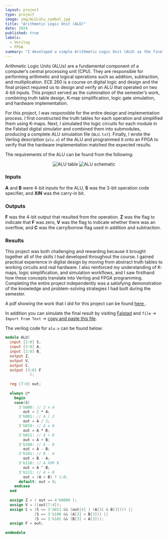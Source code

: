 ```yaml
---
layout: project
type: project
image: img/ALU/alu_symbol.jpg
title: "Arithmetic Logic Unit (ALU)"
date: 2024
published: true
labels:
  - Verilog
  - FPGA
summary: "I developed a simple Arithmetic Logic Unit (ALU) as the final project of ECE 260"
---
```


Arithmetic Logic Units (ALUs) are a fundamental component of a computer’s central processing unit (CPU). They are responsible for performing arithmetic and logical operations such as addition, subtraction, and multiplication. ECE 260 is a course on digital logic and design and the final project required us to design and verify an ALU that operated on two 4-bit inputs. This project served as the culmination of the semester’s work, combining truth table design, K-map simplification, logic gate simulation, and hardware implementation.

For this project, I was responsible for the entire design and implementation process. I first constructed the truth tables for each operation and simplified them using K-maps. Next, I simulated the logic circuits for each module in the Falstad digital simulator and combined them into submodules, producing a complete ALU simulation file (`ALU.txt`). Finally, I wrote the Verilog description (`alu.v`) of the ALU and programmed it onto an FPGA to verify that the hardware implementation matched the expected results.

The requirements of the ALU can be found from the following:
<div style="text-align:center;">
  <img src="{{ '/img/ALU/Table.png' | relative_url }}" alt="ALU table" class="d-block mx-auto">
  <img src="{{ '/img/ALU/Schematic.png' | relative_url }}" alt="ALU schematic" class="d-block mx-auto">
</div>

### Inputs
**A** and **B** were 4-bit inputs for the ALU, **S** was the 3-bit operation code specifier, and **XIN** was the carry-in bit.

### Outputs
**F** was the 4-bit output that resulted from the operation. **Z** was the flag to indicate that **F** was zero, **V** was the flag to indicate whether there was an overflow, and **C** was the carry/borrow flag used in addition and subtraction.

### Results
This project was both challenging and rewarding because it brought together all of the skills I had developed throughout the course. I gained practical experience in digital design by moving from abstract truth tables to working circuits and real hardware. I also reinforced my understanding of K-maps, logic simplification, and simulation workflows, and I saw firsthand how these concepts translate into Verilog and FPGA programming. Completing the entire project independently was a satisfying demonstration of the knowledge and problem-solving strategies I had built during the semester.

A pdf showing the work that I did for this project can be found <a href="{{ '/downloads/ALU/Final Project.pdf' | relative_url }}" download> here </a>.

In addition you can simulate the final result by visiting [Falstad](https://www.falstad.com/circuit/) and `file` -> `Import From Text` -> <a href="{{ '/downloads/ALU/ALU.txt' | relative_url }}" download>copy and paste this file</a>.



The verilog code for `alu.v` can be found below: 
```verilog
module ALU( 
  input [2:0] S, 
  input [3:0] A,
  input [3:0] B,
  output Z, 
  output V, 
  output C,
  output [3:0] F 
           );
  
  reg [7:0] out;
  
  always @* 
    begin
  	case(S)
      3'b000: // 2 x A
      	out = 2 * A;
      3'b001: // A / 2
        out = A / 2;
      3'b010: // A x B
      	out = A * B;
      3'b011: // A + B
      	out = A + B;
      3'b100: // A - B
      	out = A - B;
      3'b101: // B - A
        out = B - A;
      3'b110: // A XOR B
        out = A ^ B;
      3'b111: // A < B
        out = (A < B) ? 1:0;  
      default: out = 0;
    endcase
  end
  
  assign Z = ( out == 4'b0000 );
  assign V = (|out[7:4]);
  assign C = (S == 3'b011 && (out[4] | (A[3] & B[3]))) || 
             (S == 3'b100 && (A[3] < B[3])) || 
             (S == 3'b101 && (B[3] < A[3]));
  assign F = out;
    
endmodule
```
